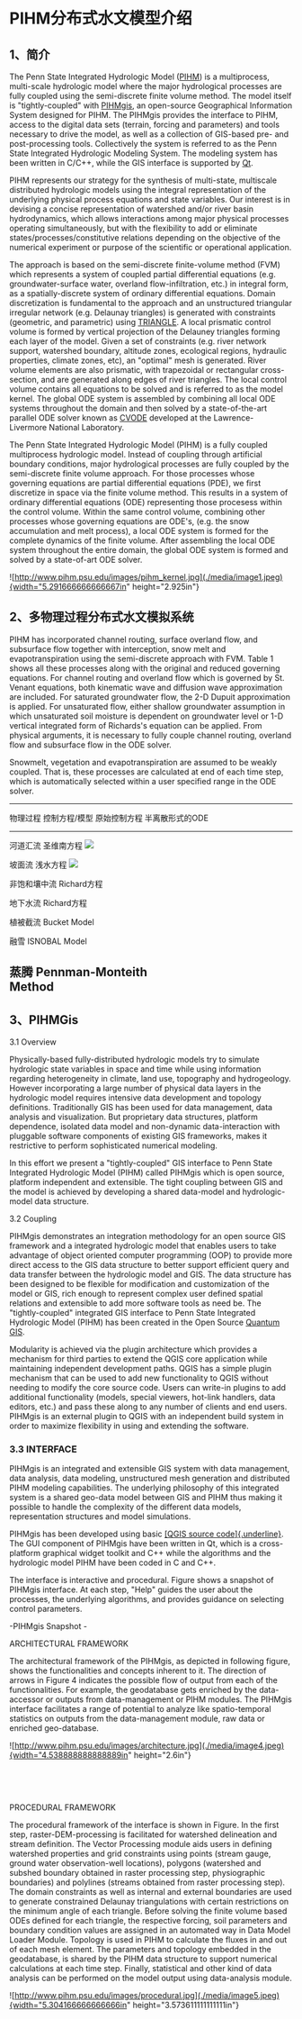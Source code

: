 # PIHM分布式水文模型介绍

## 1、简介

The Penn State Integrated Hydrologic Model
([PIHM](http://www.pihm.psu.edu/pihm_home.html)) is a multiprocess,
multi-scale hydrologic model where the major hydrological processes are
fully coupled using the semi-discrete finite volume method. The model
itself is \"tightly-coupled\"
with [PIHMgis](http://www.pihm.psu.edu/pihmgis_home.html), an
open-source Geographical Information System designed for PIHM. The
PIHMgis provides the interface to PIHM, access to the digital data sets
(terrain, forcing and parameters) and tools necessary to drive the
model, as well as a collection of GIS-based pre- and post-processing
tools. Collectively the system is referred to as the Penn State
Integrated Hydrologic Modeling System. The modeling system has been
written in C/C++, while the GIS interface is supported
by [Qt](http://trolltech.com/products/qt).

PIHM represents our strategy for the synthesis of multi-state,
multiscale distributed hydrologic models using the integral
representation of the underlying physical process equations and state
variables. Our interest is in devising a concise representation of
watershed and/or river basin hydrodynamics, which allows interactions
among major physical processes operating simultaneously, but with the
flexibility to add or eliminate states/processes/constitutive relations
depending on the objective of the numerical experiment or purpose of the
scientific or operational application.

The approach is based on the semi-discrete finite-volume method (FVM)
which represents a system of coupled partial differential equations
(e.g. groundwater-surface water, overland flow-infiltration, etc.) in
integral form, as a spatially-discrete system of ordinary differential
equations. Domain discretization is fundamental to the approach and an
unstructured triangular irregular network (e.g. Delaunay triangles) is
generated with constraints (geometric, and parametric)
using [TRIANGLE](http://www.cs.cmu.edu/~quake/triangle.html). A local
prismatic control volume is formed by vertical projection of the
Delauney triangles forming each layer of the model. Given a set of
constraints (e.g. river network support, watershed boundary, altitude
zones, ecological regions, hydraulic properties, climate zones, etc), an
"optimal" mesh is generated. River volume elements are also prismatic,
with trapezoidal or rectangular cross-section, and are generated along
edges of river triangles. The local control volume contains all
equations to be solved and is referred to as the model kernel. The
global ODE system is assembled by combining all local ODE systems
throughout the domain and then solved by a state-of-the-art parallel ODE
solver known as [CVODE](http://www.llnl.gov/CASC/sundials/) developed at
the Lawrence- Livermore National Laboratory.

The Penn State Integrated Hydrologic Model (PIHM) is a fully coupled
multiprocess hydrologic model. Instead of coupling through artificial
boundary conditions, major hydrological processes are fully coupled by
the semi-discrete finite volume approach. For those processes whose
governing equations are partial differential equations (PDE), we first
discretize in space via the finite volume method. This results in a
system of ordinary differential equations (ODE) representing those
procesess within the control volume. Within the same control volume,
combining other processes whose governing equations are ODE's, (e.g. the
snow accumulation and melt process), a local ODE system is formed for
the complete dynamics of the finite volume. After assembling the local
ODE system throughout the entire domain, the global ODE system is formed
and solved by a state-of-art ODE solver.

![http://www.pihm.psu.edu/images/pihm_kernel.jpg](./media/image1.jpeg){width="5.291666666666667in"
height="2.925in"}

## 2、多物理过程分布式水文模拟系统

PIHM has incorporated channel routing, surface overland flow, and
subsurface flow together with interception, snow melt and
evapotranspiration using the semi-discrete approach with FVM. Table 1
shows all these processes along with the original and reduced governing
equations. For channel routing and overland flow which is governed by
St. Venant equations, both kinematic wave and diffusion wave
approximation are included. For saturated groundwater flow, the 2-D
Dupuit approximation is applied. For unsaturated flow, either shallow
groundwater assumption in which unsaturated soil moisture is dependent
on groundwater level or 1-D vertical integrated form of Richards's
equation can be applied. From physical arguments, it is necessary to
fully couple channel routing, overland flow and subsurface flow in the
ODE solver.

Snowmelt, vegetation and evapotranspiration are assumed to be weakly
coupled. That is, these processes are calculated at end of each time
step, which is automatically selected within a user specified range in
the ODE solver.

  -------------------------------------------------------------------------------
  物理过程         控制方程/模型      原始控制方程              半离散形式的ODE
  ---------------- ------------------ ------------------------- -----------------
  河道汇流         圣维南方程         ![](./media/image2.wmf)   

  坡面流           浅水方程           ![](./media/image3.wmf)   

  非饱和壤中流     Richard方程                                  

  地下水流         Richard方程                                  

  植被截流         Bucket Model                                 

  融雪             ISNOBAL Model                                

  蒸腾             Pennman-Monteith                             
                   Method                                       
  -------------------------------------------------------------------------------

## 3、PIHMGis

3.1 Overview

Physically-based fully-distributed hydrologic models try to simulate
hydrologic state variables in space and time while using information
regarding heterogeneity in climate, land use, topography and
hydrogeology. However incorporating a large number of physical data
layers in the hydrologic model requires intensive data development and
topology definitions. Traditionally GIS has been used for data
management, data analysis and visualization. But proprietary data
structures, platform dependence, isolated data model and non-dynamic
data-interaction with pluggable software components of existing GIS
frameworks, makes it restrictive to perform sophisticated numerical
modeling.

In this effort we present a "tightly-coupled" GIS interface to Penn
State Integrated Hydrologic Model (PIHM) called PIHMgis which is open
source, platform independent and extensible. The tight coupling between
GIS and the model is achieved by developing a shared data-model and
hydrologic-model data structure.

3.2 Coupling

PIHMgis demonstrates an integration methodology for an open source GIS
framework and a integrated hydrologic model that enables users to take
advantage of object oriented computer programming (OOP) to provide more
direct access to the GIS data structure to better support efficient
query and data transfer between the hydrologic model and GIS. The data
structure has been designed to be flexible for modification and
customization of the model or GIS, rich enough to represent complex user
defined spatial relations and extensible to add more software tools as
need be. The "tightly-coupled" integrated GIS interface to Penn State
Integrated Hydrologic Model (PIHM) has been created in the Open
Source [Quantum GIS](http://www.pihm.psu.edu/www.qgis.org).

Modularity is achieved via the plugin architecture which provides a
mechanism for third parties to extend the QGIS core application while
maintaining independent development paths. QGIS has a simple plugin
mechanism that can be used to add new functionality to QGIS without
needing to modify the core source code. Users can write-in plugins to
add additional functionality (models, special viewers, hot-link
handlers, data editors, etc.) and pass these along to any number of
clients and end users. PIHMgis is an external plugin to QGIS with an
independent build system in order to maximize flexibility in using and
extending the software.

### 3.3 INTERFACE

PIHMgis is an integrated and extensible GIS system with data management,
data analysis, data modeling, unstructured mesh generation and
distributed PIHM modeling capabilities. The underlying philosophy of
this integrated system is a shared geo-data model between GIS and PIHM
thus making it possible to handle the complexity of the different data
models, representation structures and model simulations.

PIHMgis has been developed using basic [[QGIS source
code]{.underline}](http://download.qgis.org/qgis/src/). The GUI
component of PIHMgis have been written in Qt, which is a cross-platform
graphical widget toolkit and C++ while the algorithms and the hydrologic
model PIHM have been coded in C and C++.

The interface is interactive and procedural. Figure shows a snapshot of
PIHMgis interface. At each step, "Help" guides the user about the
processes, the underlying algorithms, and provides guidance on selecting
control parameters.

-PIHMgis Snapshot -

ARCHITECTURAL FRAMEWORK

The architectural framework of the PIHMgis, as depicted in following
figure, shows the functionalities and concepts inherent to it. The
direction of arrows in Figure 4 indicates the possible flow of output
from each of the functionalities. For example, the geodatabase gets
enriched by the data-accessor or outputs from data-management or PIHM
modules. The PIHMgis interface facilitates a range of potential to
analyze like spatio-temporal statistics on outputs from the
data-management module, raw data or enriched geo-database.

![http://www.pihm.psu.edu/images/architecture.jpg](./media/image4.jpeg){width="4.538888888888889in"
height="2.6in"}

 

 

PROCEDURAL FRAMEWORK

The procedural framework of the interface is shown in Figure. In the
first step, raster-DEM-processing is facilitated for watershed
delineation and stream definition. The Vector Processing module aids
users in defining watershed properties and grid constraints using points
(stream gauge, ground water observation-well locations), polygons
(watershed and subshed boundary obtained in raster processing step,
physiographic boundaries) and polylines (streams obtained from raster
processing step). The domain constraints as well as internal and
external boundaries are used to generate constrained Delaunay
triangulations with certain restrictions on the minimum angle of each
triangle. Before solving the finite volume based ODEs defined for each
triangle, the respective forcing, soil parameters and boundary condition
values are assigned in an automated way in Data Model Loader Module.
Topology is used in PIHM to calculate the fluxes in and out of each mesh
element. The parameters and topology embedded in the geodatabase, is
shared by the PIHM data structure to support numerical calculations at
each time step. Finally, statistical and other kind of data analysis can
be performed on the model output using data-analysis module.

![http://www.pihm.psu.edu/images/procedural.jpg](./media/image5.jpeg){width="5.304166666666666in"
height="3.573611111111111in"}
